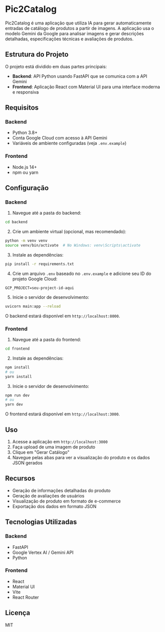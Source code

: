 # Pic2Catalog

Pic2Catalog é uma aplicação que utiliza IA para gerar automaticamente entradas de catálogo de produtos a partir de imagens. A aplicação usa o modelo Gemini da Google para analisar imagens e gerar descrições detalhadas, especificações técnicas e avaliações de produtos.

## Estrutura do Projeto

O projeto está dividido em duas partes principais:

- **Backend**: API Python usando FastAPI que se comunica com a API Gemini
- **Frontend**: Aplicação React com Material UI para uma interface moderna e responsiva

## Requisitos

### Backend
- Python 3.8+
- Conta Google Cloud com acesso à API Gemini
- Variáveis de ambiente configuradas (veja `.env.example`)

### Frontend
- Node.js 14+
- npm ou yarn

## Configuração

### Backend

1. Navegue até a pasta do backend:
```bash
cd backend
```

2. Crie um ambiente virtual (opcional, mas recomendado):
```bash
python -m venv venv
source venv/bin/activate  # No Windows: venv\Scripts\activate
```

3. Instale as dependências:
```bash
pip install -r requirements.txt
```

4. Crie um arquivo `.env` baseado no `.env.example` e adicione seu ID do projeto Google Cloud:
```
GCP_PROJECT=seu-project-id-aqui
```

5. Inicie o servidor de desenvolvimento:
```bash
uvicorn main:app --reload
```

O backend estará disponível em `http://localhost:8000`.

### Frontend

1. Navegue até a pasta do frontend:
```bash
cd frontend
```

2. Instale as dependências:
```bash
npm install
# ou
yarn install
```

3. Inicie o servidor de desenvolvimento:
```bash
npm run dev
# ou
yarn dev
```

O frontend estará disponível em `http://localhost:3000`.

## Uso

1. Acesse a aplicação em `http://localhost:3000`
2. Faça upload de uma imagem de produto
3. Clique em "Gerar Catálogo"
4. Navegue pelas abas para ver a visualização do produto e os dados JSON gerados

## Recursos

- Geração de informações detalhadas do produto
- Geração de avaliações de usuários
- Visualização de produto em formato de e-commerce
- Exportação dos dados em formato JSON

## Tecnologias Utilizadas

### Backend
- FastAPI
- Google Vertex AI / Gemini API
- Python

### Frontend
- React
- Material UI
- Vite
- React Router

## Licença

MIT 